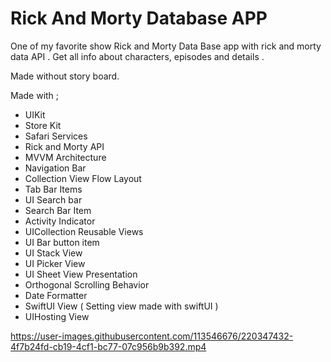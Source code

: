 # Rick And Morty Database APP
One of my favorite show Rick and Morty Data Base  app  with rick and morty data API .
Get all info about characters, episodes and details .

Made without story board.

Made with ;
* UIKit
* Store Kit
* Safari Services
* Rick and Morty API
* MVVM Architecture
* Navigation Bar 
* Collection View Flow Layout
* Tab Bar Items
* UI Search bar
* Search Bar Item
* Activity Indicator 
* UICollection Reusable Views
* UI Bar button item
* UI Stack View
* UI Picker View
* UI Sheet View Presentation
* Orthogonal Scrolling Behavior
* Date Formatter
* SwiftUI View ( Setting view made with swiftUI )
* UIHosting View


https://user-images.githubusercontent.com/113546676/220347432-4f7b24fd-cb19-4cf1-bc77-07c956b9b392.mp4




